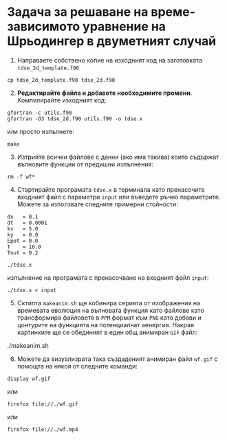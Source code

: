 # Задача за решаване на време-зависимото уравнение на Шрьодингер в двуметният случай


1. Направаете собствено копие на изходният код на заготовката ```tdse_2d_template.f90```

```
cp tdse_2d_template.f90 tdse_2d.f90
```

2. __Редактирайте файла и добавете необходимите промени__. Компилирайте изходният код:

```
gfortran -c utils.f90
gfortran -O3 tdse_2d.f90 utils.f90 -o tdse.x
```
или просто изпълнете:

```
make
```

3. Изтрийте всички файлове с данни (ако има такива) които съдържат вълновите функции от предишни изпълнения:

```
rm -f wf*
```

4. Стартирайте програмата ```tdse.x``` в терминала като пренасочите входният файл с параметри ```input``` или въведете ръчно параметрите. Можете за използвате следните примерни стойности:

```
dx   = 0.1
dt   = 0.0001
kx   = 5.0 
ky   = 0.0
Epot = 0.0 
T    = 10.0
Tout = 0.2
````

```
./tdse.x 
```

изпълнение на програмата с пренасочване на входният файл ```input```:

```
./tdse.x < input 
```
5. Сктипта ```makeanim.sh``` ще кобинира серията от изображения на времевата еволюция на вълновата функция като файлове като трансформира файловете в ```PPM``` формат към ```PNG``` като добави и цонтурите на функцията на потенциалнат аенергия. Накрая картинките ще се обединият в един общ анимиран ```GIF``` файл:

./makeanim.sh

6. Можете да визуализрата така създаденият анимиран файл ```wf.gif``` с помощта на някоя от следните команди:

```
display wf.gif 
```

или

```
firefox file://./wf.gif
```
или

```
firefox file://./wf.mp4
```

